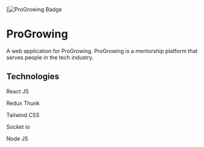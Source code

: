 [![ProGrowing Badge](https://res.cloudinary.com/dymd1jkbl/image/upload/v1689330770/pg/emzagcg56bthavrhnmsi.png)
# ProGrowing

A web application for ProGrowing. ProGrowing is a mentorship platform that serves people in the tech industry.
## Technologies

React JS

Redux Thunk

Tailwind CSS

Socket io

Node JS
